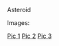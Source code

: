 Asteroid

Images:

[Pic 1](https://imgur.com/ztz3Gwy)
[Pic 2](https://imgur.com/7IJ1m2w)
[Pic 3](https://imgur.com/1UJxNrk)

